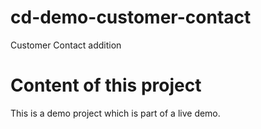# cd-demo-customer-contact
Customer Contact addition

# Content of this project
This is a demo project which is part of a live demo.
